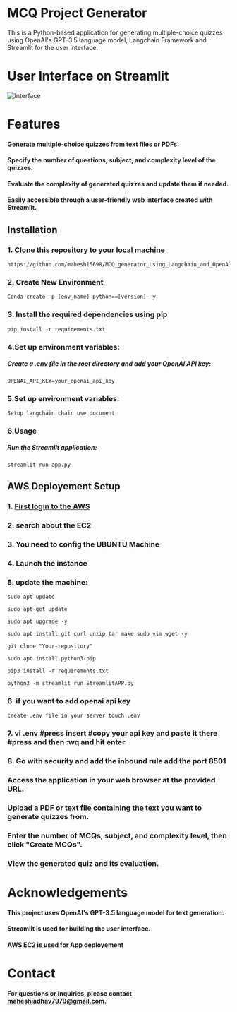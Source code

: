 # MCQ Project Generator
This is a Python-based application for generating multiple-choice quizzes using OpenAI's GPT-3.5 language model, Langchain Framework and Streamlit for the user interface.

# User Interface on Streamlit
![Interface](https://github.com/mahesh15698/MCQ_generator_Using_Langchain_and_OpenAI/blob/main/experiment/mqsoutput.PNG)
# Features

#### Generate multiple-choice quizzes from text files or PDFs.

#### Specify the number of questions, subject, and complexity level of the quizzes.

#### Evaluate the complexity of generated quizzes and update them if needed.

#### Easily accessible through a user-friendly web interface created with Streamlit.

## Installation

### 1. Clone this repository to your local machine
```
https://github.com/mahesh15698/MCQ_generator_Using_Langchain_and_OpenAI.git

```
### 2. Create New Environment 
```
Conda create -p [env_name] python==[version] -y
```

### 3. Install the required dependencies using pip
```
pip install -r requirements.txt
```
### 4.Set up environment variables:

##### Create a .env file in the root directory and add your OpenAI API key:
```
OPENAI_API_KEY=your_openai_api_key
```
### 5.Set up environment variables:
```
Setup langchain chain use document
```
### 6.Usage
##### Run the Streamlit application:

```
streamlit run app.py

```
## AWS Deployement Setup

### 1. [First login to the AWS](https://aws.amazon.com/console/)

### 2. search about the EC2

### 3. You need to config the UBUNTU Machine

### 4. Launch the instance

### 5. update the machine:
```
sudo apt update
```
```
sudo apt-get update
```
```
sudo apt upgrade -y
```
```
sudo apt install git curl unzip tar make sudo vim wget -y
```
```
git clone "Your-repository"
```
```
sudo apt install python3-pip
```
```
pip3 install -r requirements.txt
```
```
python3 -m streamlit run StreamlitAPP.py
```
### 6. if you want to add openai api key
```
create .env file in your server touch .env
```
### 7. vi .env #press insert #copy your api key and paste it there #press and then :wq and hit enter

### 8. Go with security and add the inbound rule add the port 8501

### Access the application in your web browser at the provided URL.

### Upload a PDF or text file containing the text you want to generate quizzes from.

### Enter the number of MCQs, subject, and complexity level, then click "Create MCQs".

### View the generated quiz and its evaluation.


# Acknowledgements
#### This project uses OpenAI's GPT-3.5 language model for text generation.
#### Streamlit is used for building the user interface.
#### AWS EC2 is used for App deployement
# Contact
#### For questions or inquiries, please contact maheshjadhav7979@gmail.com.

